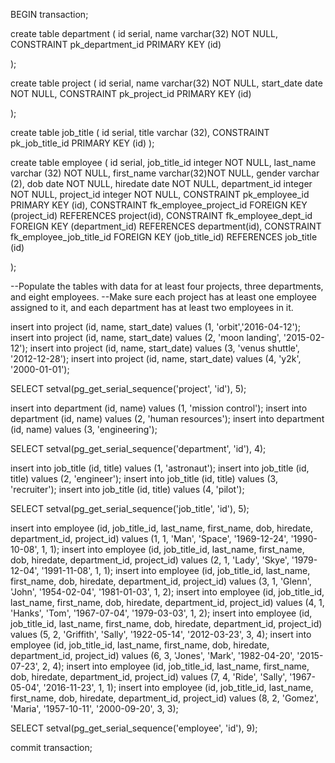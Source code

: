 BEGIN transaction;

create table department
(
	id serial,
	name varchar(32) NOT NULL,
	CONSTRAINT pk_department_id PRIMARY KEY (id)
	
);

create table project
(
	id serial,
	name varchar(32) NOT NULL,
	start_date date NOT NULL,
	CONSTRAINT pk_project_id PRIMARY KEY (id)
	
);

create table job_title
(
	id serial,
	title varchar (32),
	CONSTRAINT pk_job_title_id PRIMARY KEY (id)
);

create table employee
(
	id serial,
	job_title_id integer NOT NULL,
	last_name varchar (32) NOT NULL,
	first_name varchar(32)NOT NULL,
	gender varchar (2),
	dob date NOT NULL,
	hiredate date NOT NULL,
	department_id integer NOT NULL,
	project_id integer NOT NULL,
	CONSTRAINT pk_employee_id PRIMARY KEY (id),
	CONSTRAINT fk_employee_project_id FOREIGN KEY (project_id) REFERENCES project(id),
	CONSTRAINT fk_employee_dept_id FOREIGN KEY (department_id) REFERENCES department(id),
	CONSTRAINT fk_employee_job_title_id FOREIGN KEY (job_title_id) REFERENCES job_title (id)
	
);


--Populate the tables with data for at least four projects, three departments, and eight employees.
--Make sure each project has at least one employee assigned to it, and each department has at least two employees in it.

insert into project (id, name, start_date) values (1, 'orbit','2016-04-12');
insert into project (id, name, start_date) values (2, 'moon landing', '2015-02-12');
insert into project (id, name, start_date) values (3, 'venus shuttle', '2012-12-28');
insert into project (id, name, start_date) values (4, 'y2k', '2000-01-01');
	
SELECT setval(pg_get_serial_sequence('project', 'id'), 5);
	
insert into department (id, name) values (1, 'mission control');
insert into department (id, name) values (2, 'human resources');
insert into department (id, name) values (3, 'engineering');
	
SELECT setval(pg_get_serial_sequence('department', 'id'), 4);

insert into job_title (id, title) values (1, 'astronaut');
insert into job_title (id, title) values (2, 'engineer');
insert into job_title (id, title) values (3, 'recruiter');
insert into job_title (id, title) values (4, 'pilot');	
	
SELECT setval(pg_get_serial_sequence('job_title', 'id'), 5);

insert into employee (id, job_title_id, last_name, first_name, dob, hiredate, department_id, project_id) values 
	(1, 1, 'Man', 'Space', '1969-12-24', '1990-10-08', 1, 1);
insert into employee (id, job_title_id, last_name, first_name, dob, hiredate, department_id, project_id) values 
	(2, 1, 'Lady', 'Skye', '1979-12-04', '1991-11-08', 1, 1);
insert into employee (id, job_title_id, last_name, first_name, dob, hiredate, department_id, project_id) values 
	(3, 1, 'Glenn', 'John', '1954-02-04', '1981-01-03', 1, 2);
insert into employee (id, job_title_id, last_name, first_name, dob, hiredate, department_id, project_id) values 
	(4, 1, 'Hanks', 'Tom', '1967-07-04', '1979-03-03', 1, 2);
insert into employee (id, job_title_id, last_name, first_name, dob, hiredate, department_id, project_id) values 
	(5, 2, 'Griffith', 'Sally', '1922-05-14', '2012-03-23', 3, 4);
insert into employee (id, job_title_id, last_name, first_name, dob, hiredate, department_id, project_id) values 
	(6, 3, 'Jones', 'Mark', '1982-04-20', '2015-07-23', 2, 4);
insert into employee (id, job_title_id, last_name, first_name, dob, hiredate, department_id, project_id) values 
	(7, 4, 'Ride', 'Sally', '1967-05-04', '2016-11-23', 1, 1);
insert into employee (id, job_title_id, last_name, first_name, dob, hiredate, department_id, project_id) values 
	(8, 2, 'Gomez', 'Maria', '1957-10-11', '2000-09-20', 3, 3);

SELECT setval(pg_get_serial_sequence('employee', 'id'), 9);


commit transaction;
	